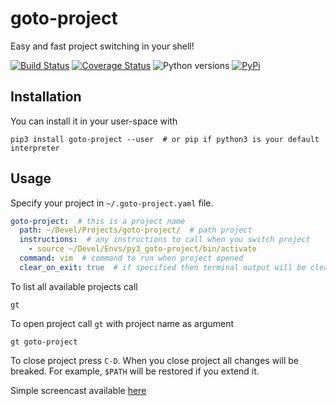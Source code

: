 goto-project
============
Easy and fast project switching in your shell!

[![Build Status](https://travis-ci.org/cryptomaniac512/goto-project.svg?branch=master)](https://travis-ci.org/cryptomaniac512/goto-project)
[![Coverage Status](https://coveralls.io/repos/github/cryptomaniac512/goto-project/badge.svg?branch=master)](https://coveralls.io/github/cryptomaniac512/goto-project?branch=master)
![Python versions](https://img.shields.io/badge/python-3.6-blue.svg)
[![PyPi](https://img.shields.io/badge/PyPi-0.0.2-yellow.svg)](https://pypi.python.org/pypi/goto-project)

Installation
------------
You can install it in your user-space with

``` shell
pip3 install goto-project --user  # or pip if python3 is your default interpreter
```

Usage
-----
Specify your project in `~/.goto-project.yaml` file.

``` yaml
goto-project:  # this is a project name
  path: ~/Devel/Projects/goto-project/  # path project
  instructions:  # any instructions to call when you switch project
    - source ~/Devel/Envs/py3_goto-project/bin/activate
  command: vim  # command to run when project opened
  clear_on_exit: true  # if specified then terminal output will be cleared on project close
```

To list all available projects call

``` shell
gt
```

To open project call `gt` with project name as argument

``` shell
gt goto-project
```

To close project press `C-D`. When you close project all changes will be breaked. For example, `$PATH` will be restored if you extend it.

Simple screencast available [here](https://asciinema.org/a/149712)
